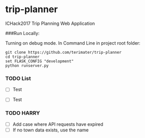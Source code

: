 # trip-planner
ICHack2017 Trip Planning Web Application


###Run Locally:

Turning on debug mode. In Command Line in project root folder:

    git clone https://github.com/terimater/trip-planner
    cd trip-planner
    set FLASK_CONFIG "development"
    python runserver.py

### TODO List

- [ ] Test
- [ ] Test


### TODO HARRY
- [ ] Add case where API requests have expired
- [ ] If no town data exists, use the name
